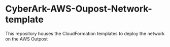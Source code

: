 # CyberArk-AWS-Oupost-Network-template
This repository houses the CloudFormation templates to deploy the network on the AWS Outpost
